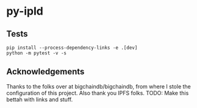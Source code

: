 # py-ipld


## Tests

    pip install --process-dependency-links -e .[dev]
    python -m pytest -v -s


## Acknowledgements

Thanks to the folks over at bigchaindb/bigchaindb, from where I stole the configuration of this project.
Also thank you IPFS folks. TODO: Make this bettah with links and stuff.
